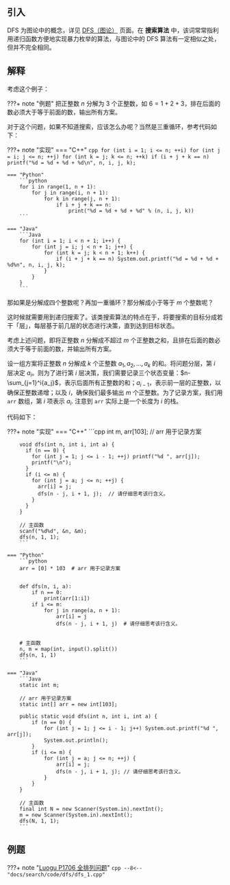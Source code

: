 ## 引入

DFS 为图论中的概念，详见 [DFS（图论）](../graph/dfs.md) 页面。在 **搜索算法** 中，该词常常指利用递归函数方便地实现暴力枚举的算法，与图论中的 DFS 算法有一定相似之处，但并不完全相同。

## 解释

考虑这个例子：

???+ note "例题"
    把正整数 $n$ 分解为 $3$ 个正整数，如 $6=1+2+3$，排在后面的数必须大于等于前面的数，输出所有方案。

对于这个问题，如果不知道搜索，应该怎么办呢？当然是三重循环，参考代码如下：

???+ note "实现"
    === "C++"
        ```cpp
        for (int i = 1; i <= n; ++i)
          for (int j = i; j <= n; ++j)
            for (int k = j; k <= n; ++k)
              if (i + j + k == n) printf("%d = %d + %d + %d\n", n, i, j, k);
        ```
    
    === "Python"
        ```python
        for i in range(1, n + 1):
            for j in range(i, n + 1):
                for k in range(j, n + 1):
                    if i + j + k == n:
                        print("%d = %d + %d + %d" % (n, i, j, k))
        ```
    
    === "Java"
        ```Java
        for (int i = 1; i < n + 1; i++) {
            for (int j = i; j < n + 1; j++) {
                for (int k = j; k < n + 1; k++) {
                    if (i + j + k == n) System.out.printf("%d = %d + %d + %d%n", n, i, j, k);
                }
            }
        }
        ```

那如果是分解成四个整数呢？再加一重循环？那分解成小于等于 $m$ 个整数呢？

这时候就需要用到递归搜索了。该类搜索算法的特点在于，将要搜索的目标分成若干「层」，每层基于前几层的状态进行决策，直到达到目标状态。

考虑上述问题，即将正整数 $n$ 分解成不超过 $m$ 个正整数之和，且排在后面的数必须大于等于前面的数，并输出所有方案。

设一组方案将正整数 $n$ 分解成 $k$ 个正整数 $a_1, a_2, \ldots, a_k$ 的和。将问题分层，第 $i$ 层决定 $a_i$。则为了进行第 $i$ 层决策，我们需要记录三个状态变量：$n-\sum_{j=1}^i{a_j}$，表示后面所有正整数的和；$a_{i-1}$，表示前一层的正整数，以确保正整数递增；以及 $i$，确保我们最多输出 $m$ 个正整数。为了记录方案，我们用 `arr` 数组，第 $i$ 项表示 $a_i$. 注意到 `arr` 实际上是一个长度为 $i$ 的栈。

代码如下：

???+ note "实现"
    === "C++"
        ```cpp
        int m, arr[103];  // arr 用于记录方案
        
        void dfs(int n, int i, int a) {
          if (n == 0) {
            for (int j = 1; j <= i - 1; ++j) printf("%d ", arr[j]);
            printf("\n");
          }
          if (i <= m) {
            for (int j = a; j <= n; ++j) {
              arr[i] = j;
              dfs(n - j, i + 1, j);  // 请仔细思考该行含义。
            }
          }
        }
        
        // 主函数
        scanf("%d%d", &n, &m);
        dfs(n, 1, 1);
        ```
    
    === "Python"
        ```python
        arr = [0] * 103  # arr 用于记录方案
        
        
        def dfs(n, i, a):
            if n == 0:
                print(arr[1:i])
            if i <= m:
                for j in range(a, n + 1):
                    arr[i] = j
                    dfs(n - j, i + 1, j)  # 请仔细思考该行含义。
        
        
        # 主函数
        n, m = map(int, input().split())
        dfs(n, 1, 1)
        ```
    
    === "Java"
        ```Java
        static int m;
        
        // arr 用于记录方案
        static int[] arr = new int[103];
        
        public static void dfs(int n, int i, int a) {
            if (n == 0) {
                for (int j = 1; j <= i - 1; j++) System.out.printf("%d ", arr[j]);
                System.out.println();
            }
            if (i <= m) {
                for (int j = a; j <= n; ++j) {
                    arr[i] = j;
                    dfs(n - j, i + 1, j); // 请仔细思考该行含义。
                }
            }
        }
        
        // 主函数
        final int N = new Scanner(System.in).nextInt();
        m = new Scanner(System.in).nextInt();
        dfs(N, 1, 1);
        ```

## 例题

???+ note "[Luogu P1706 全排列问题](https://www.luogu.com.cn/problem/P1706)"
    ```cpp
    --8<-- "docs/search/code/dfs/dfs_1.cpp"
    ```
